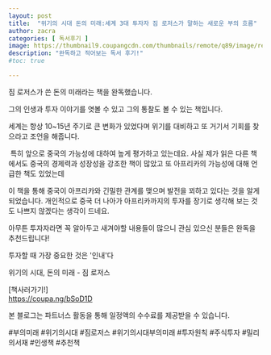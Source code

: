 ```yaml
---
layout: post
title:  "위기의 시대 돈의 미래:세계 3대 투자자 짐 로저스가 말하는 새로운 부의 흐름"
author: zacra
categories: [ 독서후기 ]
image: https://thumbnail9.coupangcdn.com/thumbnails/remote/q89/image/retail-product-api/A00077021/30826684/34747976/CONTENT_IMAGE/9788901245713_DTL.jpg
description: "완독하고 적어보는 독서 후기!"
#toc: true

---
```

짐 로저스가 쓴 돈의 미래라는 책을 완독했습니다.


그의 인생과 투자 이야기를 엿볼 수 있고
그의 통찰도 볼 수 있는 책입니다.


세계는 항상 10~15년 주기로 큰 변화가 있었다며
위기를 대비하고 또 거기서 기회를 찾으라고 조언을 해줍니다.

​
특히 앞으로 중국의 가능성에 대하여 높게 평가하고 있는데요.
사실 제가 읽은 다른 책에서도 중국의 경제력과 성장성을 강조한 책이 많았고
또 아프리카의 가능성에 대해 언급한 책도 있었는데


이 책을 통해 중국이 아프리카와 긴밀한 관계를 맺으며 발전을 꾀하고 있다는 것을 알게 되었습니다.
개인적으로 중국 더 나아가 아프리카까지의 투자를 장기로 생각해 보는 것도 나쁘지 않겠다는 생각이 드네요.


아무튼 투자자라면 꼭 알아두고 새겨야할 내용들이 많으니 관심 있으신 분들은 완독을 추천드립니다!
​

투자할 때 가장 중요한 것은 '인내'다

위기의 시대, 돈의 미래 - 짐 로저스






​[책사러가기!]<br/>
<a href="https://coupa.ng/bSoD1D">https://coupa.ng/bSoD1D</a> <br/>

본 블로그는 파트너스 활동을 통해 일정액의 수수료를 제공받을 수 있습니다.



#부의미래 #위기의시대 #짐로저스 #위기의시대부의미래 #투자원칙 #주식투자 #밀리의서재 #인생책 #추천책